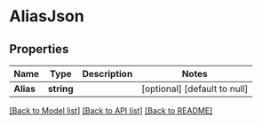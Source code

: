 # AliasJson

## Properties
Name | Type | Description | Notes
------------ | ------------- | ------------- | -------------
**Alias** | **string** |  | [optional] [default to null]

[[Back to Model list]](../README.md#documentation-for-models) [[Back to API list]](../README.md#documentation-for-api-endpoints) [[Back to README]](../README.md)

